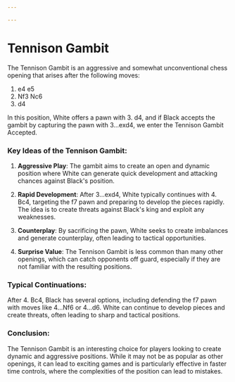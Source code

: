 ```yaml
---

---
```

# Tennison Gambit

The Tennison Gambit is an aggressive and somewhat unconventional chess opening that arises after the following moves:

1. e4 e5
2. Nf3 Nc6
3. d4

In this position, White offers a pawn with 3. d4, and if Black accepts the gambit by capturing the pawn with 3...exd4, we enter the Tennison Gambit Accepted.

### Key Ideas of the Tennison Gambit:

1. **Aggressive Play**: The gambit aims to create an open and dynamic position where White can generate quick development and attacking chances against Black's position.

2. **Rapid Development**: After 3...exd4, White typically continues with 4. Bc4, targeting the f7 pawn and preparing to develop the pieces rapidly. The idea is to create threats against Black's king and exploit any weaknesses.

3. **Counterplay**: By sacrificing the pawn, White seeks to create imbalances and generate counterplay, often leading to tactical opportunities.

4. **Surprise Value**: The Tennison Gambit is less common than many other openings, which can catch opponents off guard, especially if they are not familiar with the resulting positions.

### Typical Continuations:

After 4. Bc4, Black has several options, including defending the f7 pawn with moves like 4...Nf6 or 4...d6. White can continue to develop pieces and create threats, often leading to sharp and tactical positions.

### Conclusion:

The Tennison Gambit is an interesting choice for players looking to create dynamic and aggressive positions. While it may not be as popular as other openings, it can lead to exciting games and is particularly effective in faster time controls, where the complexities of the position can lead to mistakes.